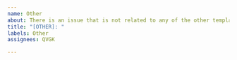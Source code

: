```yaml
---
name: Other
about: There is an issue that is not related to any of the other templates.
title: "[OTHER]: "
labels: Other
assignees: QVGK

---
```



